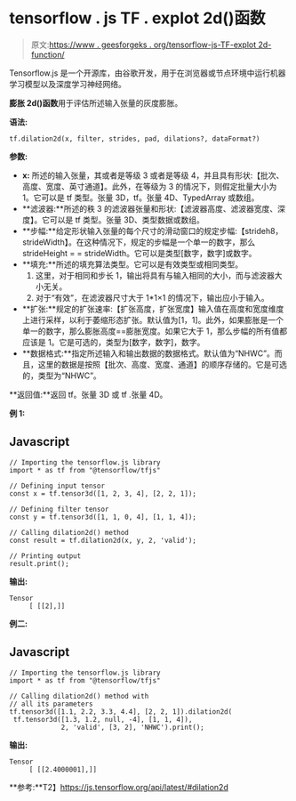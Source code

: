 # tensorflow . js TF . explot 2d()函数

> 原文:[https://www . geesforgeks . org/tensorflow-js-TF-explot 2d-function/](https://www.geeksforgeeks.org/tensorflow-js-tf-dilation2d-function/)

Tensorflow.js 是一个开源库，由谷歌开发，用于在浏览器或节点环境中运行机器学习模型以及深度学习神经网络。

**膨胀 2d()函数**用于评估所述输入张量的灰度膨胀。

**语法:**

```
tf.dilation2d(x, filter, strides, pad, dilations?, dataFormat?)
```

**参数:**

*   **x:** 所述的输入张量，其或者是等级 3 或者是等级 4，并且具有形状:【批次、高度、宽度、英寸通道】。此外，在等级为 3 的情况下，则假定批量大小为 1。它可以是 tf 类型。张量 3D，tf。张量 4D、TypedArray 或数组。
*   **滤波器:**所述的秩 3 的滤波器张量和形状:【滤波器高度、滤波器宽度、深度】。它可以是 tf 类型。张量 3D、类型数据或数组。
*   **步幅:**给定形状输入张量的每个尺寸的滑动窗口的规定步幅:【strideh8，strideWidth】。在这种情况下，规定的步幅是一个单一的数字，那么 strideHeight = = strideWidth。它可以是类型[数字，数字]或数字。
*   **填充:**所述的填充算法类型。它可以是有效类型或相同类型。
    1.  这里，对于相同和步长 1，输出将具有与输入相同的大小，而与滤波器大小无关。
    2.  对于“有效”，在滤波器尺寸大于 1*1×1 的情况下，输出应小于输入。
*   **扩张:**规定的扩张速率:【扩张高度，扩张宽度】输入值在高度和宽度维度上进行采样，以利于萎缩形态扩张。默认值为[1，1]。此外，如果膨胀是一个单一的数字，那么膨胀高度==膨胀宽度。如果它大于 1，那么步幅的所有值都应该是 1。它是可选的，类型为[数字，数字]，数字。
*   **数据格式:**指定所述输入和输出数据的数据格式。默认值为“NHWC”。而且，这里的数据是按照【批次、高度、宽度、通道】的顺序存储的。它是可选的，类型为“NHWC”。

**返回值:**返回 tf。张量 3D 或 tf .张量 4D。

**例 1:**

## Javascript

```
// Importing the tensorflow.js library
import * as tf from "@tensorflow/tfjs"

// Defining input tensor
const x = tf.tensor3d([1, 2, 3, 4], [2, 2, 1]);

// Defining filter tensor
const y = tf.tensor3d([1, 1, 0, 4], [1, 1, 4]);

// Calling dilation2d() method
const result = tf.dilation2d(x, y, 2, 'valid');

// Printing output
result.print();
```

**输出:**

```
Tensor
     [ [[2],]]
```

**例二:**

## Javascript

```
// Importing the tensorflow.js library
import * as tf from "@tensorflow/tfjs"

// Calling dilation2d() method with 
// all its parameters
tf.tensor3d([1.1, 2.2, 3.3, 4.4], [2, 2, 1]).dilation2d(
 tf.tensor3d([1.3, 1.2, null, -4], [1, 1, 4]),
             2, 'valid', [3, 2], 'NHWC').print();
```

**输出:**

```
Tensor
     [ [[2.4000001],]]
```

**参考:**T2】https://js.tensorflow.org/api/latest/#dilation2d